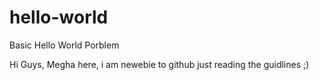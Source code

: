 # hello-world
Basic Hello World Porblem

Hi Guys,
       Megha here, i am newebie to github just reading the guidlines ;)
